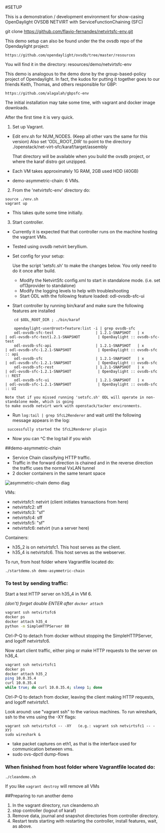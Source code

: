 #SETUP

This is a demonstration / development environment for show-casing OpenDaylight OVSDB NETVIRT with ServiceFunctionChaining (SFC)

git clone https://github.com/flavio-fernandes/netvirtsfc-env.git

This demo setup can also be found under the the ovsdb repo of the Opendaylight project:

```
https://github.com/opendaylight/ovsdb/tree/master/resources
```

You will find it in the directory:  resources/demo/netvirtsfc-env

This demo is analogous to the demo done by the group-based-policy project of Opendaylight. In fact, the kudos
for putting it together goes to our friends Keith, Thomas, and others responsible for GBP:

```
https://github.com/alagalah/gbpsfc-env
```

The initial installation may take some time, with vagrant and docker image downloads. 

After the first time it is very quick.

1. Set up Vagrant. 
  * Edit env.sh for NUM_NODES. (Keep all other vars the same for this version)
    Also set 'ODL_ROOT_DIR' to point to the directory ./openstack/net-virt-sfc/karaf/target/assembly

    That directory will be available when you build the ovsdb project, or where the karaf distro
    got unzipped.

  * Each VM takes approximately 1G RAM, 2GB used HDD (40GB)

  * demo-asymmetric-chain: 6 VMs.

2. From the 'netvirtsfc-env' directory do:
```
source ./env.sh
vagrant up
```
  * This takes quite some time initially. 

3. Start controller.
  * Currently it is expected that that controller runs on the machine hosting the vagrant VMs.
  * Tested using ovsdb netvirt beryllium.

  * Set config for your setup:

    Use the script 'setsfc.sh' to make the changes below. You only need to do it once after build.

    * Modify the NetvirtSfc config.xml to start in standalone mode. (i.e. set of13provider to standalone)
    * Modify the logging levels to help with troubleshooting
    * Start ODL with the following feature loaded:  odl-ovsdb-sfc-ui

  * Start controller by running bin/karaf and make sure the following features are installed
```
    cd $ODL_ROOT_DIR ; ./bin/karaf
```

```
    opendaylight-user@root>feature:list -i | grep ovsdb-sfc
    odl-ovsdb-sfc-test                   | 1.2.1-SNAPSHOT   | x         | odl-ovsdb-sfc-test1.2.1-SNAPSHOT        | OpenDaylight :: ovsdb-sfc-test
    odl-ovsdb-sfc-api                    | 1.2.1-SNAPSHOT   | x         | odl-ovsdb-sfc-1.2.1-SNAPSHOT            | OpenDaylight :: ovsdb-sfc :: api
    odl-ovsdb-sfc                        | 1.2.1-SNAPSHOT   | x         | odl-ovsdb-sfc-1.2.1-SNAPSHOT            | OpenDaylight :: ovsdb-sfc
    odl-ovsdb-sfc-rest                   | 1.2.1-SNAPSHOT   | x         | odl-ovsdb-sfc-1.2.1-SNAPSHOT            | OpenDaylight :: ovsdb-sfc :: REST
    odl-ovsdb-sfc-ui                     | 1.2.1-SNAPSHOT   | x         | odl-ovsdb-sfc-1.2.1-SNAPSHOT            | OpenDaylight :: ovsdb-sfc :: UI
```

    Note that if you missed running 'setsfc.sh' ODL will operate in non-standalone mode, which is going
    to make ovsdb netvirt work with openstack/tacker environments.

  * Run `log:tail | grep SfcL2Renderer` and wait until the following message appears in the log:
```
 successfully started the SfcL2Renderer plugin
```
  * Now you can ^C the log:tail if you wish

##demo-asymmetric-chain

  * Service Chain classifying HTTP traffic.
  * Traffic in the forward direction is chained and in the reverse direction the traffic uses the normal VxLAN tunnel
  * 2 docker containers in the same tenant space

![asymmetric-chain demo diag](https://raw.githubusercontent.com/flavio-fernandes/netvirtsfc-env/master/images/asymmetric-sfc-demo.png)

VMs:
* netvirtsfc1: netvirt (client initiates transactions from here)
* netvirtsfc2: sff
* netvirtsfc3: "sf"
* netvirtsfc4: sff
* netvirtsfc5: "sf"
* netvirtsfc6: netvirt (run a server here)

Containers:
* h35_2 is on netvirtsfc1. This host serves as the client.
* h35_4 is netvirtsfc6. This host serves as the webserver.

To run, from host folder where Vagrantfile located do:

`./startdemo.sh demo-asymmetric-chain`

### To test by sending traffic:
Start a test HTTP server on h35_4 in VM 6.

*(don't) forget double ENTER after `docker attach`*
```bash
vagrant ssh netvirtsfc6
docker ps
docker attach h35_4
python -m SimpleHTTPServer 80
```

Ctrl-P-Q to detach from docker without stopping the SimpleHTTPServer, and logoff netvirtsfc6.

Now start client traffic, either ping or make HTTP requests to the server on h36_4.

```bash
vagrant ssh netvirtsfc1
docker ps
docker attach h35_2
ping 10.0.35.4
curl 10.0.35.4
while true; do curl 10.0.35.4; sleep 1; done
```

Ctrl-P-Q to detach from docker, leaving the client making HTTP requests, and logoff netvirtsfc1.

Look around: use "vagrant ssh" to the various machines. To run wireshark, ssh to the vms using the -XY flags:
```
vagrant ssh netvirtsfcX -- -XY   (e.g.: vagrant ssh netvirtsfc1 -- -XY)
sudo wireshark &
```

 * take packet captures on eth1, as that is the interface used for communication between vms.
 * sudo ovs-dpctl dump-flows


### When finished from host folder where Vagrantfile located do:

`./cleandemo.sh`

If you like `vagrant destroy` will remove all VMs

##Preparing to run another demo
1. In the vagrant directory, run cleandemo.sh
2. stop controller (logout of karaf)
3. Remove data, journal and snapshot directories from controller directory.
4. Restart tests starting with restarting the controller, install features, wait, as above.
